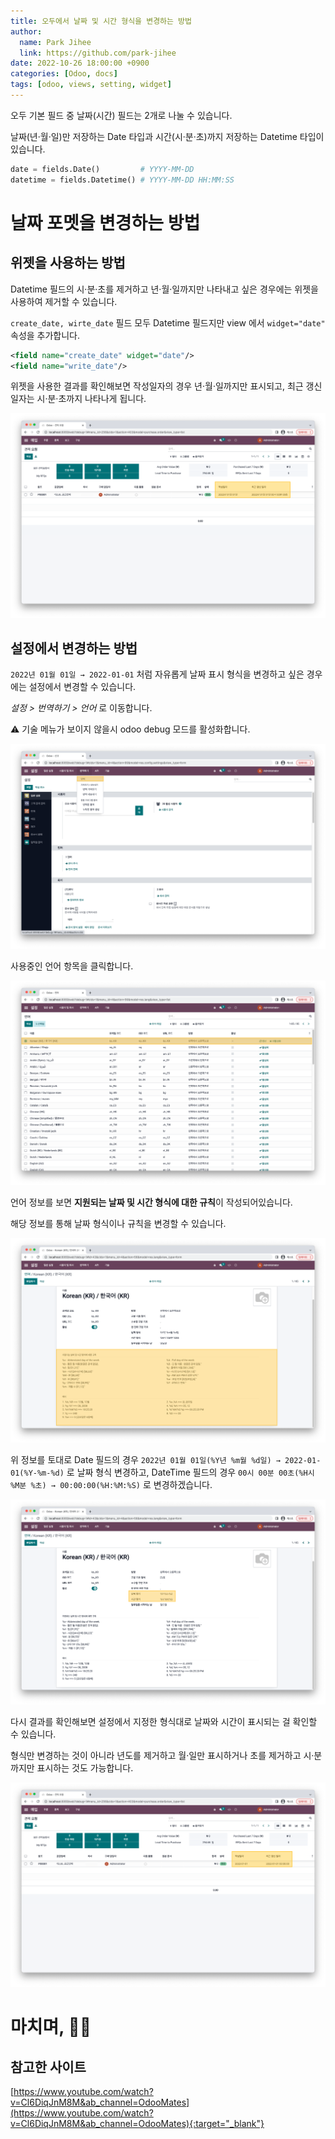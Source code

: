 ```yaml
---
title: 오두에서 날짜 및 시간 형식을 변경하는 방법
author:
  name: Park Jihee
  link: https://github.com/park-jihee
date: 2022-10-26 18:00:00 +0900
categories: [Odoo, docs]
tags: [odoo, views, setting, widget]
---
```


오두 기본 필드 중 날짜(시간) 필드는 2개로 나눌 수 있습니다.

날짜(년·월·일)만 저장하는 Date 타입과 시간(시·분·초)까지 저장하는 Datetime 타입이 있습니다.

```python
date = fields.Date()         # YYYY-MM-DD
datetime = fields.Datetime() # YYYY-MM-DD HH:MM:SS
```

# 날짜 포멧을 변경하는 방법

## 위젯을 사용하는 방법

Datetime 필드의 시·분·초를 제거하고 년·월·일까지만 나타내고 싶은 경우에는 위젯을 사용하여 제거할 수 있습니다.

`create_date, wirte_date` 필드 모두 Datetime 필드지만 view 에서 `widget="date"` 속성을 추가합니다.

```xml
<field name="create_date" widget="date"/>
<field name="write_date"/>
```

위젯을 사용한 결과를 확인해보면 작성일자의 경우 년·월·일까지만 표시되고, 최근 갱신 일자는 시·분·초까지 나타나게 됩니다.

![오두에서 날짜 및 시간 형식을 변경하는 방법 1](/assets/img/2022-10-26-how-to-change-the-date-and-time-format/01.png)

## 설정에서 변경하는 방법

`2022년 01월 01일 → 2022-01-01` 처럼 자유롭게 날짜 표시 형식을 변경하고 싶은 경우에는 설정에서 변경할 수 있습니다.

*설정 > 번역하기 > 언어* 로 이동합니다.

⚠️ 기술 메뉴가 보이지 않을시 odoo debug 모드를 활성화합니다.

![오두에서 날짜 및 시간 형식을 변경하는 방법 2](/assets/img/2022-10-26-how-to-change-the-date-and-time-format/02.png)

사용중인 언어 항목을 클릭합니다.

![오두에서 날짜 및 시간 형식을 변경하는 방법 3](/assets/img/2022-10-26-how-to-change-the-date-and-time-format/03.png)

언어 정보를 보면 **지원되는 날짜 및 시간 형식에 대한 규칙**이 작성되어있습니다.

해당 정보를 통해 날짜 형식이나 규칙을 변경할 수 있습니다.

![오두에서 날짜 및 시간 형식을 변경하는 방법 4](/assets/img/2022-10-26-how-to-change-the-date-and-time-format/04.png)

위 정보를 토대로 Date 필드의 경우 `2022년 01월 01일(%Y년 %m월 %d일) → 2022-01-01(%Y-%m-%d)`  로 날짜 형식 변경하고, DateTime 필드의 경우 `00시 00분 00초(%H시 %M분 %초) → 00:00:00(%H:%M:%S)` 로 변경하겠습니다.

![오두에서 날짜 및 시간 형식을 변경하는 방법 5](/assets/img/2022-10-26-how-to-change-the-date-and-time-format/05.png)

다시 결과를 확인해보면 설정에서 지정한 형식대로 날짜와 시간이 표시되는 걸 확인할 수 있습니다.

형식만 변경하는 것이 아니라 년도를 제거하고 월·일만 표시하거나 초를 제거하고 시·분까지만 표시하는 것도 가능합니다.

![오두에서 날짜 및 시간 형식을 변경하는 방법 6](/assets/img/2022-10-26-how-to-change-the-date-and-time-format/06.png)

# 마치며, 🙇🏻

## 참고한 사이트

[https://www.youtube.com/watch?v=Cl6DiqJnM8M&ab_channel=OdooMates](https://www.youtube.com/watch?v=Cl6DiqJnM8M&ab_channel=OdooMates){:target="_blank"}

